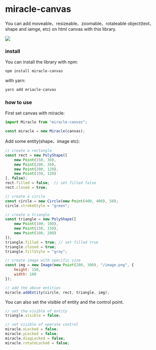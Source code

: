 # miracle-canvas
You can add moveable、resizeable、zoomable、rotateable object(text、shape and iamge, etc) on html canvas with this library.

![](https://cdn.jsdelivr.net/gh/pengfeiw/personal-image-cdn@1.0.0/image/1.gif)

### install
You can install the library with npm:
```bash
npm install miracle-canvas
```
with yarn:
```bash
yarn add mriacle-canvas
```

### how to use
First set canvas with miracle:
```javascript
import Miracle from "miracle-canvas";

const miracle = new Miracle(canvas);
```

Add some entity(shape、image etc):
```javascript
// create a rectangle
const rect = new PolyShape([
    new Point(150, 30),
    new Point(200, 30),
    new Point(200, 120),
    new Point(150, 120)
], false);
rect.filled = false;  // set filled false
rect.closed = true;

// create a circle
const circle = new Circle(new Point(400, 400), 50);
circle.strokeStyle = "green";

// create a triangle
const triangle = new PolyShape([
    new Point(100, 100),
    new Point(150, 150),
    new Point(100, 200)
]);
triangle.filled = true; // set filled true
triangle.closed = true;
triangle.fillStyle = "gray";

// create image with specific size
const img = new Image(new Point(200, 300), "/image.png", {
    height: 150,
    width: 180
});

// add the above entities
miracle.addEntity(circle, rect, triangle, img);
```

You can also set the visible of entity and the control point.
```javascript
// set the visible of entity
triangle.visible = false;

// set visible of operate control 
miracle.xLocked = false;
miracle.yLocked = false;
miracle.diagLocked = false;
miracle.rotateLocked = false;
```
